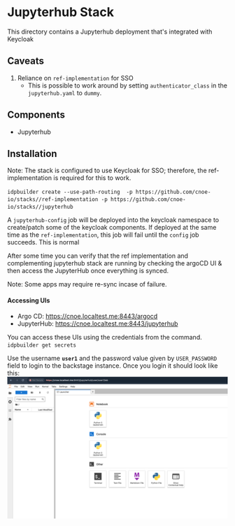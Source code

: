 # Jupyterhub Stack

This directory contains a Jupyterhub deployment that's integrated with Keycloak

## Caveats
1) Reliance on `ref-implementation` for SSO
    - This is possible to work around by setting `authenticator_class` in the `jupyterhub.yaml` to `dummy`.

## Components
- Jupyterhub

## Installation
Note: The stack is configured to use Keycloak for SSO; therefore, the ref-implementation is required for this to work.

`idpbuilder create --use-path-routing  -p https://github.com/cnoe-io/stacks//ref-implementation -p https://github.com/cnoe-io/stacks//jupyterhub`

A `jupyterhub-config` job will be deployed into the keycloak namespace to create/patch some of the keycloak components. If deployed at the same time as the `ref-implementation`, this job will fail until the `config` job succeeds. This is normal

After some time you can verify that the ref implementation and complementing jupyterhub stack are running by checking the argoCD UI & then access the JupyterHub once everything is synced. 

Note: Some apps may require re-sync incase of failure. 

#### Accessing UIs
- Argo CD: https://cnoe.localtest.me:8443/argocd
- JupyterHub: https://cnoe.localtest.me:8443/jupyterhub

You can access these UIs using the credentials from the command. 
`idpbuilder get secrets`

Use the username **`user1`** and the password value given by `USER_PASSWORD` field to login to the backstage instance. 
Once you login it should look like this:
![hubUi.jpg](images/hubUi.jpg)